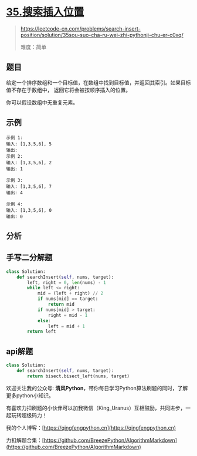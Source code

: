# [35.搜索插入位置](https://leetcode-cn.com/problems/search-insert-position/solution/35sou-suo-cha-ru-wei-zhi-pythonji-chu-er-c0xq/)
> https://leetcode-cn.com/problems/search-insert-position/solution/35sou-suo-cha-ru-wei-zhi-pythonji-chu-er-c0xq/
> 
> 难度：简单

## 题目

给定一个排序数组和一个目标值，在数组中找到目标值，并返回其索引。如果目标值不存在于数组中，
返回它将会被按顺序插入的位置。

你可以假设数组中无重复元素。

## 示例

```
示例 1:
输入: [1,3,5,6], 5
输出: 
示例 2:
输入: [1,3,5,6], 2
输出: 1

示例 3:
输入: [1,3,5,6], 7
输出: 4

示例 4:
输入: [1,3,5,6], 0
输出: 0
```

## 分析

## 手写二分解题
```python
class Solution:
    def searchInsert(self, nums, target):
        left, right = 0, len(nums) - 1
        while left <= right:
            mid = (left + right) // 2
            if nums[mid] == target:
                return mid
            if nums[mid] > target:
                right = mid - 1
            else:
                left = mid + 1
        return left
```

## api解题

```python
class Solution:
    def searchInsert(self, nums, target):
        return bisect.bisect_left(nums, target)
```

欢迎关注我的公众号: **清风Python**，带你每日学习Python算法刷题的同时，了解更多python小知识。

有喜欢力扣刷题的小伙伴可以加我微信（King_Uranus）互相鼓励，共同进步，一起玩转超级码力！

我的个人博客：[https://qingfengpython.cn](https://qingfengpython.cn)

力扣解题合集：[https://github.com/BreezePython/AlgorithmMarkdown](https://github.com/BreezePython/AlgorithmMarkdown)
